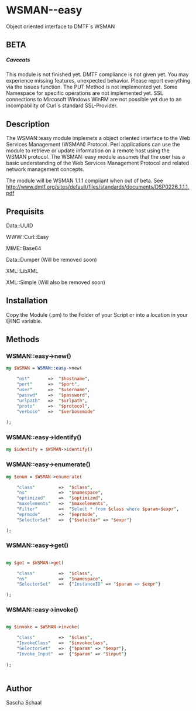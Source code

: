 WSMAN--easy
===========

Object oriented interface to DMTF´s WSMAN

BETA 
----
##### Caveeats

This module is not finished yet. DMTF compliance is not given yet.
You may experience missing features, unexpected behavior.
Please report everything via the issues function.
The PUT Method is not implemented yet.
Some Namespace for specific operations are not implemented yet.
SSL connections to Mircosoft Windows WinRM are not possible yet due to an incompability of Curl´s standard SSL-Provider.

## Description

The WSMAN::easy module implemets a object oriented interface to the Web Services Management (WSMAN) Protocol. 
Perl applications can use the module to retrieve or update information on a remote host using the WSMAN protocol.
The WSMAN::easy module assumes that the user has a basic understanding of the Web Services Management Protocol and related network management concepts.

The module will be WSMAN 1.1.1 compliant when out of beta. See http://www.dmtf.org/sites/default/files/standards/documents/DSP0226_1.1.1.pdf

## Prequisits

Data::UUID

WWW::Curl::Easy

MIME::Base64

Data::Dumper (Will be removed soon)

XML::LibXML

XML::Simple  (Will also be removed soon)



## Installation

Copy the Module (.pm) to the Folder of your Script or into a location in your @INC variable.

## Methods

### WSMAN::easy->new()

```perl
my $WSMAN = WSMAN::easy->new(

	"ost"		=>	"$hostname",
	"port"		=>	"$port",
	"user"		=>	"$username",	
	"passwd"	=>	"$password",
	"urlpath"	=>	"$urlpath",
	"proto"		=>	"$protocol",
	"verbose"	=>	"$verbosemode"
	
);
```

### WSMAN::easy->identify()

```perl
my $identify = $WSMAN->identify()	
```


### WSMAN::easy->enumerate()

```perl
my $enum = $WSMAN->enumerate(

	"class"			=>	"$class",
	"ns"			=>	"$namespace",
	"optimized"		=>	"$optimized",
	"maxelements"	=>	"$maxelements",
	"Filter"		=>	"Select * from $class where $param=$expr",
	"eprmode"		=>	"$eprmode",
	"SelectorSet"	=>	{"$selector" => "$expr"}

);


```

### WSMAN::easy->get()

```perl

my $get = $WSMAN->get(

	"class"			=>	"$class",
	"ns"			=>	"$namespace",
	"SelectorSet"	=>	{"InstanceID" => "$param => $expr"}

);
```


### WSMAN::easy->invoke() 

```perl

my $invoke = $WSMAN->invoke(

	"class"			=>	"$class",
	"InvokeClass"   =>	"$invokeclass",
	"SelectorSet"   =>	{"$param" => "$expr"},
	"Invoke_Input"	=>	{"$param" => "$input"}
	
);
	
```

## Author

Sascha Schaal





